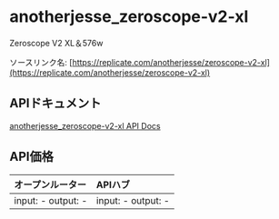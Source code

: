 # anotherjesse_zeroscope-v2-xl

Zeroscope V2 XL＆576w

ソースリンク名: [https://replicate.com/anotherjesse/zeroscope-v2-xl](https://replicate.com/anotherjesse/zeroscope-v2-xl)

## APIドキュメント

[anotherjesse_zeroscope-v2-xl API Docs](../apis/ja/anotherjesse_zeroscope-v2-xl.md)

## API価格

| オープンルーター | APIハブ |
|:---|:---|
| input: - output: - | input: - output: - |
